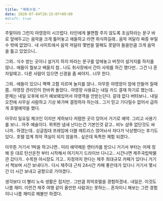 ```yaml
---
title: "계획수정."
date: 2020-07-04T20:15:07+09:00
#draft: true
---
```

주말이라 그런지 야영장이 시끄럽다. 타인에게 불편함 주지 않도록
조심하라는 문구 바로 앞에두고는 음악을 크게 틀어놓고 애들하고
라면 취식하길래.. 음악 꺼달라 짜증 부릴수 밖에 없었다..
내 사이트에서 음악 꺼달라 몇번을 말해도 못알아 들을만큼
크게 음악을 틀고 있었으니..

그외.. 식수 받는 곳이니 설거지 하지 마라는 문구를 앞에놓고
버젓이 설거지를 하지를 않나.. 애들이 뭘보고 배울지 참.. 
나도 취사장에서 간이 샤워를 하긴 했다만.. 그건 나 혼자일때고..
다른 사람이 있으면 신경을 좀 써야지.. 너무 한다.

그외.. 애들이 있으니 꽥꽥 고함 지르며 놀지를 않나.. 아무튼
야영장이 맘에 안들어 질때쯤.. 야영장 관리인이 한바퀴 돌았다..
야영장 사용료는 내일 카드 결재 하기로 했는데.. 문제는 내일 
오후에 비가 예보돼있어서 야영객을 안받는단다. 갈데 없다 버텨보니..
내일 오전에 사무실 사람하고 기상 봐가며 결정하자 하는데..
그거 믿고 기다릴수 없어서 급하게 호텔예약을 했다.

아무리 일요일 체크인 이지만 게하보다 저렴한 곳이 있어서
거기로 예약. 그리고 사용기를 보니.. 아주 예술이다.
퀴퀴한 냄새 난다는건 기본인것 같고.. 비누 샴푸 없단것도
싸니까.. 하겠는데.. 싱글침대 프레임에 더블 매트리스 얹어놔서
자다가 낙상했다는 후기도 있다.. 호텔 업계 최악 객실이 되지
않을까.. 싶은데 독특한 체험 되겠다..

아무튼 거기서 1박을 하고나면.. 미리 예약해둔 랜터카를 받으니
거기서 부터는 어제 정해 둔 대로 탄산온천 부터 시작해서
여기저기 드라이브 다니고.. 시간나면 제주국립박물관 갔다가..
수목원 야시장도 가고.. 자정까지 한다는 제주 최대규모 카페가
있다니 거기서 책보며 시간 보내다가.. 다시 제주대 근처
24시간 카페 좋은데가 있다니 거기서 몇시간 더 시간 보내고
공항으로 가야겠다.. 

생각보다 더 빨리 노숙 생활은 접지만.. 그만큼 최악호텔을
경험하겠네.. 내일은. 이것도 나름 재미. 이런건 제주 여행
같이 올만한 사람과는 못하는... 혼자이니 해보는 그런 경험이니
나름 재미로 해볼만 하겠다.
